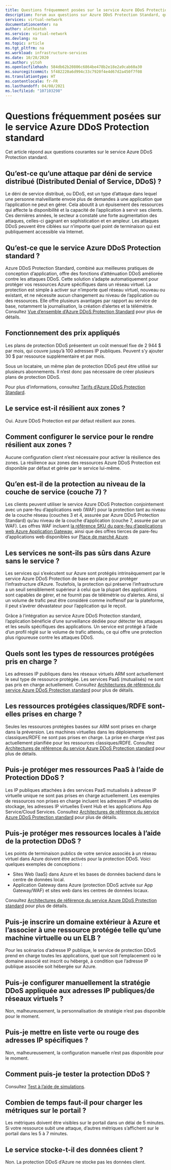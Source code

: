 ```yaml
---
title: Questions fréquemment posées sur le service Azure DDoS Protection standard
description: Forum aux questions sur Azure DDoS Protection Standard, qui contribue à assurer la défense contre les attaques DDoS.
services: virtual-network
documentationcenter: na
author: aletheatoh
ms.service: virtual-network
ms.devlang: na
ms.topic: article
ms.tgt_pltfrm: na
ms.workload: infrastructure-services
ms.date: 10/28/2020
ms.author: yitoh
ms.openlocfilehash: 584db62b20806c6864be478b2e18e2a9cab60a30
ms.sourcegitcommit: 5f482220a6d994c33c7920f4e4d67d2a450f7f08
ms.translationtype: HT
ms.contentlocale: fr-FR
ms.lasthandoff: 04/08/2021
ms.locfileid: "107103298"
---
```

# <a name="azure-ddos-protection-standard-frequent-asked-questions"></a>Questions fréquemment posées sur le service Azure DDoS Protection standard

Cet article répond aux questions courantes sur le service Azure DDoS Protection standard. 

## <a name="what-is-a-distributed-denial-of-service-ddos-attack"></a>Qu’est-ce qu’une attaque par déni de service distribué (Distributed Denial of Service, DDoS) ?
Le déni de service distribué, ou DDoS, est un type d’attaque dans lequel une personne malveillante envoie plus de demandes à une application que l’application ne peut en gérer. Cela aboutit à un épuisement des ressources qui affecte la disponibilité et la capacité de l’application à servir ses clients. Ces dernières années, le secteur a constaté une forte augmentation des attaques, celles-ci gagnant en sophistication et en ampleur. Les attaques DDoS peuvent être ciblées sur n’importe quel point de terminaison qui est publiquement accessible via Internet.

## <a name="what-is-azure-ddos-protection-standard-service"></a>Qu’est-ce que le service Azure DDoS Protection standard ?
Azure DDoS Protection Standard, combiné aux meilleures pratiques de conception d’application, offre des fonctions d’atténuation DDoS améliorée contre les attaques DDoS. Cette solution s’adapte automatiquement pour protéger vos ressources Azure spécifiques dans un réseau virtuel. La protection est simple à activer sur n’importe quel réseau virtuel, nouveau ou existant, et ne nécessite aucun changement au niveau de l’application ou des ressources. Elle offre plusieurs avantages par rapport au service de base, notamment la journalisation, la création d’alertes et la télémétrie. Consultez [Vue d’ensemble d’Azure DDoS Protection Standard](ddos-protection-overview.md) pour plus de détails. 

## <a name="how-does-pricing-work"></a>Fonctionnement des prix appliqués
Les plans de protection DDoS présentent un coût mensuel fixe de 2 944 $ par mois, qui couvre jusqu’à 100 adresses IP publiques. Peuvent s’y ajouter 30 $ par ressource supplémentaire et par mois. 

Sous un locataire, un même plan de protection DDoS peut être utilisé sur plusieurs abonnements. Il n’est donc pas nécessaire de créer plusieurs plans de protection DDoS.

Pour plus d’informations, consultez [Tarifs d’Azure DDoS Protection Standard](https://azure.microsoft.com/pricing/details/ddos-protection/).

## <a name="is-the-service-zone-resilient"></a>Le service est-il résilient aux zones ?
Oui. Azure DDoS Protection est par défaut résilient aux zones.

## <a name="how-do-i-configure-the-service-to-be-zone-resilient"></a>Comment configurer le service pour le rendre résilient aux zones ?
Aucune configuration client n’est nécessaire pour activer la résilience des zones. La résilience aux zones des ressources Azure DDoS Protection est disponible par défaut et gérée par le service lui-même.

## <a name="what-about-protection-at-the-service-layer-layer-7"></a>Qu’en est-il de la protection au niveau de la couche de service (couche 7) ?
Les clients peuvent utiliser le service Azure DDoS Protection conjointement avec un pare-feu d’applications web (WAF) pour la protection tant au niveau de la couche réseau (couches 3 et 4, assurée par Azure DDoS Protection Standard) qu’au niveau de la couche d’application (couche 7, assurée par un WAF). Les offres WAF incluent [la référence SKU du pare-feu d’applications web Azure Application Gateway](../web-application-firewall/ag/ag-overview.md?toc=%2fazure%2fvirtual-network%2ftoc.json), ainsi que des offres tierces de pare-feu d’applications web disponibles sur [Place de marché Azure](https://azuremarketplace.microsoft.com/marketplace/apps?page=1&search=web%20application%20firewall).

## <a name="are-services-unsafe-in-azure-without-the-service"></a>Les services ne sont-ils pas sûrs dans Azure sans le service ?
Les services qui s’exécutent sur Azure sont protégés intrinsèquement par le service Azure DDoS Protection de base en place pour protéger l’infrastructure d’Azure. Toutefois, la protection qui préserve l’infrastructure a un seuil sensiblement supérieur à celui que la plupart des applications sont capables de gérer, et ne fournit pas de télémétrie ou d’alertes. Ainsi, si un volume de trafic peut être considéré comme inoffensif par la plateforme, il peut s’avérer dévastateur pour l’application qui le reçoit. 

Grâce à l’intégration au service Azure DDoS Protection standard, l’application bénéficie d’une surveillance dédiée pour détecter les attaques et les seuils spécifiques des applications. Un service est protégé à l’aide d’un profil réglé sur le volume de trafic attendu, ce qui offre une protection plus rigoureuse contre les attaques DDoS.

## <a name="what-are-the-supported-protected-resource-types"></a>Quels sont les types de ressources protégées pris en charge ?
Les adresses IP publiques dans les réseaux virtuels ARM sont actuellement le seul type de ressource protégée. Les services PaaS (mutualisés) ne sont pas pris en charge actuellement. Consultez [Architectures de référence du service Azure DDoS Protection standard](ddos-protection-reference-architectures.md) pour plus de détails.

## <a name="are-classicrdfe-protected-resources-supported"></a>Les ressources protégées classiques/RDFE sont-elles prises en charge ?
Seules les ressources protégées basées sur ARM sont prises en charge dans la préversion. Les machines virtuelles dans les déploiements classiques/RDFE ne sont pas prises en charge. La prise en charge n’est pas actuellement planifiée pour les ressources classiques/RDFE. Consultez [Architectures de référence du service Azure DDoS Protection standard](ddos-protection-reference-architectures.md) pour plus de détails.

## <a name="can-i-protect-my-paas-resources-using-ddos-protection"></a>Puis-je protéger mes ressources PaaS à l’aide de Protection DDoS ?
Les IP publiques attachées à des services PaaS mutualisés à adresse IP virtuelle unique ne sont pas prises en charge actuellement. Les exemples de ressources non prises en charge incluent les adresses IP virtuelles de stockage, les adresses IP virtuelles Event Hub et les applications App Service/Cloud Services. Consultez [Architectures de référence du service Azure DDoS Protection standard](ddos-protection-reference-architectures.md) pour plus de détails.

## <a name="can-i-protect-my-on-premise-resources-using-ddos-protection"></a>Puis-je protéger mes ressources locales à l’aide de la protection DDoS ?
Les points de terminaison publics de votre service associés à un réseau virtuel dans Azure doivent être activés pour la protection DDoS. Voici quelques exemples de conceptions :
- Sites Web (IaaS) dans Azure et les bases de données backend dans le centre de données local. 
- Application Gateway dans Azure (protection DDoS activée sur App Gateway/WAF) et sites web dans les centres de données locaux.

Consultez [Architectures de référence du service Azure DDoS Protection standard](ddos-protection-reference-architectures.md) pour plus de détails.

## <a name="can-i-register-a-domain-outside-of-azure-and-associate-that-to-a-protected-resource-like-vm-or-elb"></a>Puis-je inscrire un domaine extérieur à Azure et l’associer à une ressource protégée telle qu’une machine virtuelle ou un ELB ?
Pour les scénarios d’adresse IP publique, le service de protection DDoS prend en charge toutes les applications, quel que soit l’emplacement où le domaine associé est inscrit ou hébergé, à condition que l’adresse IP publique associée soit hébergée sur Azure. 

## <a name="can-i-manually-configure-the-ddos-policy-applied-to-the-vnetspublic-ips"></a>Puis-je configurer manuellement la stratégie DDoS appliquée aux adresses IP publiques/de réseaux virtuels ?
Non, malheureusement, la personnalisation de stratégie n’est pas disponible pour le moment.

## <a name="can-i-allowlistblocklist-specific-ip-addresses"></a>Puis-je mettre en liste verte ou rouge des adresses IP spécifiques ?
Non, malheureusement, la configuration manuelle n’est pas disponible pour le moment.

## <a name="how-can-i-test-ddos-protection"></a>Comment puis-je tester la protection DDoS ?
Consultez [Test à l’aide de simulations](test-through-simulations.md).

## <a name="how-long-does-it-take-for-the-metrics-to-load-on-portal"></a>Combien de temps faut-il pour charger les métriques sur le portail ?
Les métriques doivent être visibles sur le portail dans un délai de 5 minutes. Si votre ressource subit une attaque, d’autres métriques s’affichent sur le portail dans les 5 à 7 minutes. 

## <a name="does-the-service-store-customer-data"></a>Le service stocke-t-il des données client ?
Non. La protection DDoS d’Azure ne stocke pas les données client.
    
